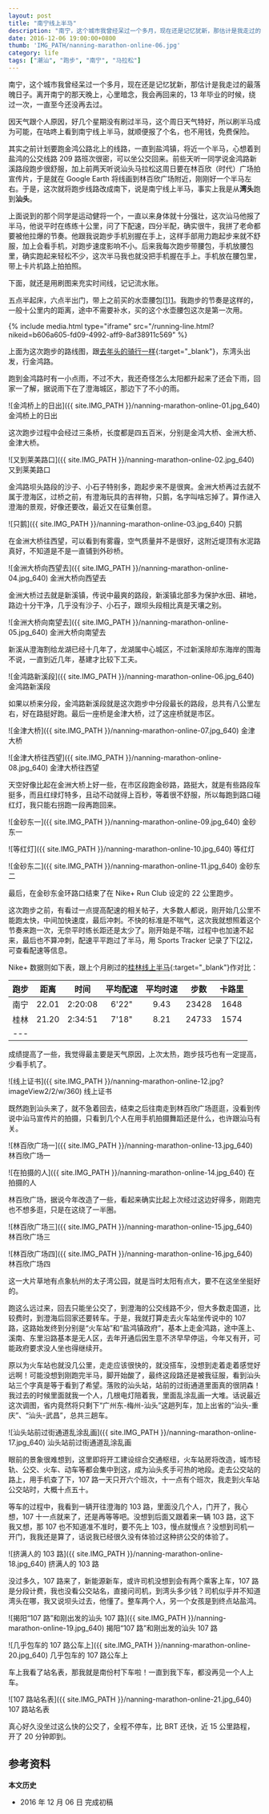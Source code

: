 ```yaml
---
layout: post
title: "南宁线上半马"
description: "南宁，这个城市我曾经呆过一个多月，现在还是记忆犹新，那估计是我走过的最落魄日子。离开南宁的那天晚上，心里暗念，我会再回来的，13 年毕业的时候，绕过一次，一直至今依然还没再去过。因天气跟个人原因，好几个星期没有刷过半马，这个周日天气特好，所以刷半马成为可能，在咕咚上看到南宁线上半马，就顺便报了个名，也不用钱，免费保险。"
date: 2016-12-06 19:00:00+0800
thumb: 'IMG_PATH/nanning-marathon-online-06.jpg'
category: life
tags: ["潮汕", "跑步", "南宁", "马拉松"]
---
```


南宁，这个城市我曾经呆过一个多月，现在还是记忆犹新，那估计是我走过的最落魄日子。离开南宁的那天晚上，心里暗念，我会再回来的，13 年毕业的时候，绕过一次，一直至今还没再去过。

因天气跟个人原因，好几个星期没有刷过半马，这个周日天气特好，所以刷半马成为可能，在咕咚上看到南宁线上半马，就顺便报了个名，也不用钱，免费保险。

其实之前计划要跑金鸿公路北上的线路，一直到盐鸿镇，将近一个半马，心想着到盐鸿的公交线路 209 路班次很密，可以坐公交回来。前些天听一同学说金鸿路新溪路段跑步很舒服，加上前两天听说汕头马拉松这周日要在林百欣（时代）广场拍宣传片，于是就在 Google Earth 将线画到林百欣广场附近，刚刚好一个半马左右。于是，这次就将跑步线路改成南下，说是南宁线上半马，事实上我是从**湾头**跑到**汕头**。

上面说到的那个同学是运动健将一个，一直以来身体就十分强壮，这次汕马他报了半马，他说平时在练练十公里，问了下配速，四分半配，确实很牛，我拼了老命都要被他拉爆的节奏。他跟我说跑步手机别握在手上，这样手部用力跑起步来就不舒服，加上会看手机，对跑步速度影响不小。后来我每次跑步带腰包，手机放腰包里，确实跑起来轻松不少，这次半马我也就没把手机握在手上。手机放在腰包里，带上卡片机路上拍拍照。

下面，就还是用刷图来充实时间线，记记流水账。

五点半起床，六点半出门，带上之前买的水壶腰包[[1]][1]。我跑步的节奏是这样的，一般十公里内的距离，途中不需要补水，买的这个水壶腰包这次是第一次用。

{% include media.html type="iframe" src="/running-line.html?nikeid=b606a605-fd09-4992-aff9-8af38911c569" %}

上面为这次跑步的路线图，跟[去年头的骑行一样](/spring-cycle-2015.html){:target="_blank"}，东湾头出发，行金鸿路。

跑到金鸿路时有一小点雨，不过不大，我还奇怪怎么太阳都升起来了还会下雨，回家一了解，据说雨下在了澄海城区，那边下了不小的雨。


![金鸿桥上的日出]({{ site.IMG_PATH }}/nanning-marathon-online-01.jpg_640)
金鸿桥上的日出

这次跑步过程中会经过三条桥，长度都是四五百米，分别是金鸿大桥、金洲大桥、金津大桥。

![又到莱美路口]({{ site.IMG_PATH }}/nanning-marathon-online-02.jpg_640)
又到莱美路口

金鸿路坝头路段的沙子、小石子特别多，跑起步来不是很爽。金洲大桥再过去就不属于澄海区，过桥之前，有澄海玩具的吉祥物，只鹅，名字叫啥忘掉了。算作进入澄海的景观，好像还要改，最近又在征集创意。

![只鹅]({{ site.IMG_PATH }}/nanning-marathon-online-03.jpg_640)
只鹅

在金洲大桥往西望，可以看到有雾霾，空气质量并不是很好，这附近堤顶有水泥路真好，不知道是不是一直铺到外砂桥。

![金洲大桥向西望去]({{ site.IMG_PATH }}/nanning-marathon-online-04.jpg_640)
金洲大桥向西望去

金洲大桥过去就是新溪镇，传说中最爽的路段，新溪镇北部多为保护水田、耕地，路边十分干净，几乎没有沙子、小石子，跟坝头段相比真是天壤之别。

![金洲大桥向南望去]({{ site.IMG_PATH }}/nanning-marathon-online-05.jpg_640)
金洲大桥向南望去

新溪从澄海割给龙湖已经十几年了，龙湖属中心城区，不过新溪除却东海岸的围海不说，一直到近几年，基建才比较下工夫。

![金鸿路新溪段]({{ site.IMG_PATH }}/nanning-marathon-online-06.jpg_640)
金鸿路新溪段

如果以桥来分段，金鸿路新溪段就是这次跑步中分段最长的路段，总共有八公里左右，好在路挺好跑。最后一座桥是金津大桥，过了这座桥就是市区。

![金津大桥]({{ site.IMG_PATH }}/nanning-marathon-online-07.jpg_640)
金津大桥

![金津大桥往西望]({{ site.IMG_PATH }}/nanning-marathon-online-08.jpg_640)
金津大桥往西望

天空好像比起在金洲大桥上好一些，在市区段跑金砂路，路挺大，就是有些路段车挺多，而且红绿灯特多，且动不动就得上百秒，等着很不舒服，所以每跑到路口碰红灯，我只能右拐跑一段再跑回来。

![金砂东一]({{ site.IMG_PATH }}/nanning-marathon-online-09.jpg_640)
金砂东一

![等红灯]({{ site.IMG_PATH }}/nanning-marathon-online-10.jpg_640)
等红灯

![金砂东二]({{ site.IMG_PATH }}/nanning-marathon-online-11.jpg_640)
金砂东二

最后，在金砂东金环路口结束了在 Nike+ Run Club 设定的 22 公里跑步。

这次跑步之前，有看过一点提高配速的相关帖子，大多数人都说，刚开始几公里不能跑太快，中间加快速度，最后冲刺。不快的标准是不喘气，这次我就想照着这个节奏来跑一次，无奈平时练长距还是太少了。刚开始是不喘，过程中也加速不起来，最后也不算冲刺，配速平平跑过了半马，用 Sports Tracker 记录了下[[2]][2]，可查看配速等信息。

Nike+ 数据则如下表，跟上个月刷过的[桂林线上半马](/guilin-marathon-online.html){:target="_blank"}作对比：

|跑步|距离|时间|平均配速|平均时速|步数|卡路里|
|:--:|:--:|:--:|:----:|:----:|:---:|:----:|
|南宁|22.01|2:20:08|6'22"|9.43|23428|1648|
|桂林|21.20|2:34:51|7'18"|8.21|24733|1574|
|---

成绩提高了一些，我觉得最主要是天气原因，上次太热，跑步技巧也有一定提高，少看手机了。

![线上证书]({{ site.IMG_PATH }}/nanning-marathon-online-12.jpg?imageView2/2/w/360)
线上证书

既然跑到汕头来了，就不急着回去，结束之后往南走到林百欣广场逛逛，没看到传说中汕马宣传片的拍摄，只看到几个人在用手机拍摄舞蹈还是什么，也许跟汕马有关。

![林百欣广场一]({{ site.IMG_PATH }}/nanning-marathon-online-13.jpg_640)
林百欣广场一

![在拍摄的人]({{ site.IMG_PATH }}/nanning-marathon-online-14.jpg_640)
在拍摄的人

林百欣广场，据说今年改造了一些，看起来确实比起上次经过这边好得多，刚跑完也不想多逛，只是在这绕了一半圈。

![林百欣广场三]({{ site.IMG_PATH }}/nanning-marathon-online-15.jpg_640)
林百欣广场三

![林百欣广场四]({{ site.IMG_PATH }}/nanning-marathon-online-16.jpg_640)
林百欣广场四

这一大片草地有点象杭州的太子湾公园，就是当时太阳有点大，要不在这坐坐挺好的。

跑这么远过来，回去只能坐公交了，到澄海的公交线路不少，但大多数走国道，比较费时，到澄海后回家还要转车。于是，我就打算走去火车站坐传说中的 107 路，这路始发终到分别是“火车站”和“盐鸿镇政府”，基本上走金鸿路，途中莲上、溪南、东里沿路基本是无人区，去年开通后因生意不济早早停运，今年又有开，可能政府要求没人坐也得继续开。

原以为火车站也就没几公里，走走应该很快的，就没搭车，没想到走着走着感觉好远啊！可能没想到刚跑完半马，脚开始酸了，最终这段路还是被我征服，看到汕头站三个字真是等于看到了希望。落败的汕头站，站前的过街通道里面真的很阴森！我过去的时候里面就我一个人，几根电灯陪着我，里面乱涂乱画一大堆。话说最近这次调图，省内竟然将只剩下“广州东-梅州-汕头”这趟列车，加上出省的“汕头-重庆”、“汕头-武昌”，总共三趟车。

![汕头站前过街通道乱涂乱画]({{ site.IMG_PATH }}/nanning-marathon-online-17.jpg_640)
汕头站前过街通道乱涂乱画

眼前的景象很难想到，这里即将开工建设综合交通枢纽，火车站房将改造，城市轻轨、公交、火车、动车等都会集中到这，成为汕头炙手可热的地段。走去公交站的路上，用手机查了下，107 路一天只开六个班次，十一点有个班次，我走到火车站公交站时，大概十点五十。

等车的过程中，我看到一辆开往澄海的 103 路，里面没几个人，门开了，我心想，107 十一点就来了，还是再等等吧。没想到后面又跟着来一辆 103 路，这下我又想，那 107 也不知道准不准时，要不先上 103，慢点就慢点？没想到司机一开门，我我还是算了，话说我已经很久没有体验过这种挤公交的体验了。

![挤满人的 103 路]({{ site.IMG_PATH }}/nanning-marathon-online-18.jpg_640)
挤满人的 103 路

没过多久，107 路来了，新能源新车，或许司机没想到会有两个乘客上车，107 路是分段计费，我也没看公交站名，直接问司机，到湾头多少钱？司机似乎并不知道湾头在哪，我又说坝头过去，他懂了。整车两个人，另一个女孩是到终点站盐鸿。

![揭阳“107 路”和刚出发的汕头 107 路]({{ site.IMG_PATH }}/nanning-marathon-online-19.jpg_640)
揭阳“107 路”和刚出发的汕头 107 路

![几乎包车的 107 路公车上]({{ site.IMG_PATH }}/nanning-marathon-online-20.jpg_640)
几乎包车的 107 路公车上

车上我看了站名表，那我就是南份村下车啦！一直到我下车，都没再见一个人上车。

![107 路站名表]({{ site.IMG_PATH }}/nanning-marathon-online-21.jpg_640)
107 路站名表

真心好久没坐过这么快的公交了，全程不停车，比 BRT 还快，近 15 公里路程，开了 20 分钟即到。

## 参考资料

[1]: https://detail.tmall.com/item.htm?id=23071208670 "迪卡侬水壶腰包"
[2]: http://www.sports-tracker.com/workout/fooleap/58436881f175721e480677cb "Running 22.19 km on Dec 4, 2016 by fooleap"

**本文历史**

* 2016 年 12 月 06 日 完成初稿
